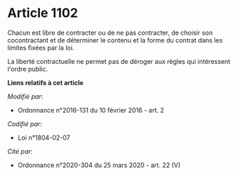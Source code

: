# Article 1102

Chacun est libre de contracter ou de ne pas contracter, de choisir son cocontractant et de déterminer le contenu et la forme
du contrat dans les limites fixées par la loi. 

La liberté contractuelle ne permet pas de déroger aux règles qui intéressent l'ordre public.

**Liens relatifs à cet article**

_Modifié par_:

  - Ordonnance n°2016-131 du 10 février 2016 - art. 2

_Codifié par_:

  - Loi n°1804-02-07

_Cité par_:

  - Ordonnance n°2020-304 du 25 mars 2020 - art. 22 (V)

